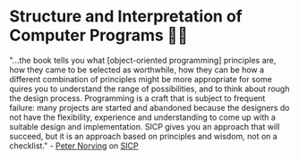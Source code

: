# Structure and Interpretation of Computer Programs 🧙‍♂️

"...the book tells you what [object-oriented programming] principles are, how they came to be selected as worthwhile, how they can be how a different combination of principles might be more appropriate for some quires you to understand the range of possibilities, and to think about rough the design process. Programming is a craft that is subject to frequent failure: many projects are started and abandoned because the designers do not have the flexibility, experience and understanding to come up with a suitable design and implementation. SICP gives you an approach that will succeed, but it is an approach based on principles and wisdom, not on a checklist." - [Peter Norving](https://norvig.com/) on [SICP](https://www.amazon.com/review/R403HR4VL71K8/ref=cm_cr_rdp_perm)
